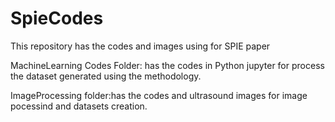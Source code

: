 # SpieCodes
This repository has the codes and images using for SPIE paper  

MachineLearning Codes Folder: has the codes in Python jupyter for process the dataset 
generated using the methodology.  

ImageProcessing folder:has the codes and ultrasound images for image pocessind and datasets creation.
